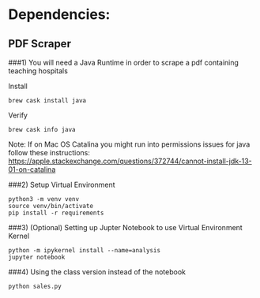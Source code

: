 # Dependencies:

## PDF Scraper
###1) You will need a Java Runtime in order to scrape a pdf containing teaching hospitals

Install
```
brew cask install java
```

Verify
```
brew cask info java
```

Note:
If on Mac OS Catalina you might run into permissions issues for java
follow these instructions: https://apple.stackexchange.com/questions/372744/cannot-install-jdk-13-01-on-catalina

###2) Setup Virtual Environment
```
python3 -m venv venv
source venv/bin/activate
pip install -r requirements
```


###3) (Optional) Setting up Jupter Notebook to use Virtual Environment Kernel

```
python -m ipykernel install --name=analysis
jupyter notebook
```


###4) Using the class version instead of the notebook

```
python sales.py
```
